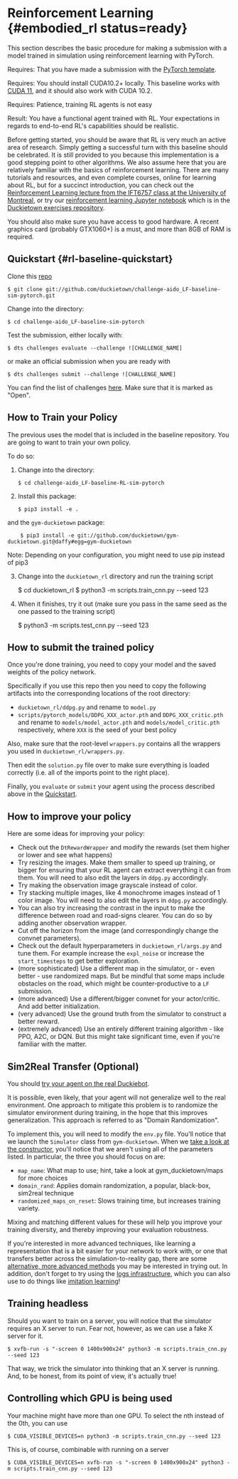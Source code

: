 # Reinforcement Learning {#embodied_rl status=ready}

This section describes the basic procedure for making a submission with a model trained in simulation using reinforcement learning with PyTorch. 

<div class='requirements' markdown='1'>

Requires: That you have made a submission with the [PyTorch template](#pytorch-template).

Requires: You should install CUDA10.2+ locally. This baseline works with [CUDA 11](https://developer.nvidia.com/cuda-downloads), and it
should also work with CUDA 10.2.

Requires: Patience, training RL agents is not easy

Result: You have a functional agent trained with RL. Your expectations in regards to end-to-end RL's capabilities should be realistic. 

</div>

Before getting started, you should be aware that RL is very much an active area of research. Simply getting a successful turn with this baseline should be celebrated. It is still provided to you because this implementation is a good stepping point to other algorithms. We also assume here that you are relatively familiar with the basics of reinforcement learning. There are many tutorials and resources, and even complete courses,  online for learning about RL, but for a succinct introduction, you can check out the [Reinforcement Learning lecture from the IFT6757 class at the University of Montreal](https://classe.iro.umontreal.ca/videos/watch/6cd0af06-1ca2-469e-9f70-162afe3b4f51), or try our [reinforcement learning Jupyter notebook](https://classe.iro.umontreal.ca/videos/watch/1f717ac8-dbc9-4397-9771-a21a10f869a2) which is in the [Duckietown exercises repository](https://github.com/duckietown/dt-exercises). 

You should also make sure you have access to good hardware. A recent graphics card (probably GTX1060+) is a must, and more than 8GB of RAM is required.


## Quickstart {#rl-baseline-quickstart}


Clone this [repo](https://github.com/duckietown/challenge-aido_LF-baseline-RL-sim-pytorch)

    $ git clone git://github.com/duckietown/challenge-aido_LF-baseline-sim-pytorch.git 

Change into the  directory:

    $ cd challenge-aido_LF-baseline-sim-pytorch

Test the submission, either locally with:

    $ dts challenges evaluate --challenge ![CHALLENGE_NAME]

or make an official submission when you are ready with 

    $ dts challenges submit --challenge ![CHALLENGE_NAME]

You can find the list of challenges [here][list-challenges]. Make sure that it is marked as "Open". 


[list-challenges]: https://challenges.duckietown.org/v4/humans/challenges


## How to Train your Policy

The previous uses the model that is included in the baseline repository. You are going to want to train your own policy. 


To do so:
    

 1. Change into the directory:
    
        $ cd challenge-aido_LF-baseline-RL-sim-pytorch
        
 2. Install this package:

        $ pip3 install -e . 

and the `gym-duckietown` package:

        $ pip3 install -e git://github.com/duckietown/gym-duckietown.git@daffy#egg=gym-duckietown
        
Note: Depending on your configuration, you might need to use pip instead of pip3

        
 3.  Change into the `duckietown_rl` directory and run the training script

        $ cd duckietown_rl
        $ python3 -m scripts.train_cnn.py --seed 123
        
 4.  When it finishes, try it out (make sure you pass in the same seed as the one passed to the training script)

        $ python3 -m scripts.test_cnn.py --seed 123
        


## How to submit the trained policy

Once you're done training, you need to copy your model and the saved weights of the policy network.

Specifically if you use this repo then you need to copy the following artifacts into the corresponding locations of the root directory:

- `duckietown_rl/ddpg.py` and rename to `model.py`
- `scripts/pytorch_models/DDPG_XXX_actor.pth` and `DDPG_XXX_critic.pth` and rename to `models/model_actor.pth` and `models/model_critic.pth` respectively, where `XXX` is the seed of your best policy

Also, make sure that the root-level `wrappers.py` contains all the wrappers you used in `duckietown_rl/wrappers.py`.

Then edit the `solution.py` file over to make sure everything is loaded correctly (i.e. all of the imports point to the right place).


Finally, you `evaluate` or `submit` your agent using the process described above in the [Quickstart](#rl-baseline-quickstart).




## How to improve your policy

Here are some ideas for improving your policy:

- Check out the `DtRewardWrapper` and modify the rewards (set them higher or lower and see what happens)
- Try resizing the images. Make them smaller to speed up training, or bigger for ensuring that your RL agent can extract everything it can from them. You will need to also edit the layers in `ddpg.py` accordingly.
- Try making the observation image grayscale instead of color. 
- Try stacking multiple images, like 4 monochrome images instead of 1 color image. You will need to also edit the layers in `ddpg.py` accordingly.
- You can also try increasing the contrast in the input to make the difference between road and road-signs clearer. You can do so by adding another observation wrapper.
- Cut off the horizon from the image (and correspondingly change the convnet parameters). 
- Check out the default hyperparameters in `duckietown_rl/args.py` and tune them. For example increase the `expl_noise` or increase the `start_timesteps` to get better exploration.
- (more sophisticated) Use a different map in the simulator, or - even better - use randomized maps. But be mindful that some maps include obstacles on the road, which might be counter-productive to a `LF` submission.
- (more advanced) Use a different/bigger convnet for your actor/critic. And add better initialization.
- (very advanced) Use the ground truth from the simulator to construct a better reward.
- (extremely advanced) Use an entirely different training algorithm - like PPO, A2C, or DQN. But this might take significant time, even if you're familiar with the matter.



## Sim2Real Transfer (Optional)

You should [try your agent on the real Duckiebot](#challenge-LF_duckiebot).

It is possible, even likely, that your agent will not generalize well to the real environment. 
One approach to mitigate this problem is to randomize the simulator environment during training, in the hope that this improves generalization. This approach is referred to as "Domain Randomization". 

To implement this, you will need to modify the `env.py` file. 
You'll notice that we launch the `Simulator` class from `gym-duckietown`. When we [take a look at the constructor](https://github.com/duckietown/gym-duckietown/blob/daffy/src/gym_duckietown/simulator.py), you'll notice that we aren't using all of the parameters listed. In particular, the three you should focus on are:
    
- `map_name`: What map to use; hint, take a look at gym_duckietown/maps for more choices
- `domain_rand`: Applies domain randomization, a popular, black-box, sim2real technique
- `randomized_maps_on_reset`: Slows training time, but increases training variety.

Mixing and matching different values for these will help you improve your training diversity, and thereby improving your evaluation robustness.

If you're interested in more advanced techniques, like learning a representation that is a bit easier for your network to work with, or one that transfers better across the simulation-to-reality gap, there are some [alternative, more advanced methods](https://github.com/duckietown/segmentation-transfer) you may be interested in trying out. In addition, don't forget to try using the [logs infrastructure](http://logs.duckietown.org/), which you can also use to do things like [imitation learning](https://github.com/duckietown/challenge-aido_LF-baseline-IL-logs-tensorflow/)!


## Training headless

Should you want to train on a server, you will notice that the simulator requires an X server to run. Fear not, however, as we can 
use a fake X server for it. 

    $ xvfb-run -s "-screen 0 1400x900x24" python3 -m scripts.train_cnn.py --seed 123
    
That way, we trick the simulator into thinking that an X server is running. And, to be honest, from its point of view, it's actually true!

## Controlling which GPU is being used

Your machine might have more than one GPU. To select the nth instead of the 0th, you can use

    $ CUDA_VISIBLE_DEVICES=n python3 -m scripts.train_cnn.py --seed 123
    
This is, of course, combinable with running on a server

    $ CUDA_VISIBLE_DEVICES=n xvfb-run -s "-screen 0 1400x900x24" python3 -m scripts.train_cnn.py --seed 123
